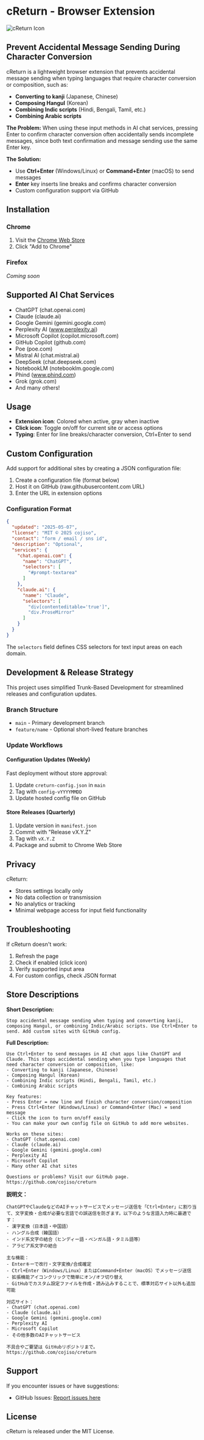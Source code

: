 # cReturn - Browser Extension

![cReturn Icon](assets/icon.png)

## Prevent Accidental Message Sending During Character Conversion

cReturn is a lightweight browser extension that prevents accidental message sending when typing languages that require character conversion or composition, such as:
- **Converting to kanji** (Japanese, Chinese)
- **Composing Hangul** (Korean)
- **Combining Indic scripts** (Hindi, Bengali, Tamil, etc.)
- **Combining Arabic scripts**

**The Problem:**
When using these input methods in AI chat services, pressing Enter to confirm character conversion often accidentally sends incomplete messages, since both text confirmation and message sending use the same Enter key.

**The Solution:**
- Use **Ctrl+Enter** (Windows/Linux) or **Command+Enter** (macOS) to send messages
- **Enter** key inserts line breaks and confirms character conversion
- Custom configuration support via GitHub

## Installation

### Chrome
1. Visit the [Chrome Web Store](https://chromewebstore.google.com/detail/dpfkfjilfchkjcohjfmdnlmecgbpakfd)
2. Click "Add to Chrome"

### Firefox
*Coming soon*

## Supported AI Chat Services

- ChatGPT (chat.openai.com)
- Claude (claude.ai)
- Google Gemini (gemini.google.com)
- Perplexity AI (www.perplexity.ai)
- Microsoft Copilot (copilot.microsoft.com)
- GitHub Copilot (github.com)
- Poe (poe.com)
- Mistral AI (chat.mistral.ai)
- DeepSeek (chat.deepseek.com)
- NotebookLM (notebooklm.google.com)
- Phind (www.phind.com)
- Grok (grok.com)
- And many others!

## Usage

- **Extension icon**: Colored when active, gray when inactive
- **Click icon**: Toggle on/off for current site or access options
- **Typing**: Enter for line breaks/character conversion, Ctrl+Enter to send

## Custom Configuration

Add support for additional sites by creating a JSON configuration file:

1. Create a configuration file (format below)
2. Host it on GitHub (raw.githubusercontent.com URL)
3. Enter the URL in extension options

### Configuration Format

```json
{
  "updated": "2025-05-07",
  "license": "MIT ©︎ 2025 cojiso",
  "contact": "form / email / sns id",
  "description": "Optional",
  "services": {
    "chat.openai.com": {
      "name": "ChatGPT",
      "selectors": [
        "#prompt-textarea"
      ]
    },
    "claude.ai": {
      "name": "Claude",
      "selectors": [
        "div[contenteditable='true']",
        "div.ProseMirror" 
      ]
    }
  }
}
```

The `selectors` field defines CSS selectors for text input areas on each domain.

## Development & Release Strategy

This project uses simplified Trunk-Based Development for streamlined releases and configuration updates.

### Branch Structure
- `main` - Primary development branch
- `feature/name` - Optional short-lived feature branches

### Update Workflows

#### Configuration Updates (Weekly)
Fast deployment without store approval:
1. Update `creturn-config.json` in `main`
2. Tag with `config-vYYYYMMDD`
3. Update hosted config file on GitHub

#### Store Releases (Quarterly)
1. Update version in `manifest.json`
2. Commit with "Release vX.Y.Z"
3. Tag with `vX.Y.Z`
4. Package and submit to Chrome Web Store

## Privacy

cReturn:
- Stores settings locally only
- No data collection or transmission
- No analytics or tracking
- Minimal webpage access for input field functionality

## Troubleshooting

If cReturn doesn't work:
1. Refresh the page
2. Check if enabled (click icon)
3. Verify supported input area
4. For custom configs, check JSON format

## Store Descriptions

**Short Description:**
```
Stop accidental message sending when typing and converting kanji, composing Hangul, or combining Indic/Arabic scripts. Use Ctrl+Enter to send. Add custom sites with GitHub config.
```

**Full Description:**
```
Use Ctrl+Enter to send messages in AI chat apps like ChatGPT and Claude. This stops accidental sending when you type languages that need character conversion or composition, like:
- Converting to kanji (Japanese, Chinese)
- Composing Hangul (Korean)
- Combining Indic scripts (Hindi, Bengali, Tamil, etc.)
- Combining Arabic scripts

Key features:
- Press Enter = new line and finish character conversion/composition
- Press Ctrl+Enter (Windows/Linux) or Command+Enter (Mac) = send message
- Click the icon to turn on/off easily
- You can make your own config file on GitHub to add more websites.

Works on these sites:
- ChatGPT (chat.openai.com)
- Claude (claude.ai)
- Google Gemini (gemini.google.com)
- Perplexity AI
- Microsoft Copilot
- Many other AI chat sites

Questions or problems? Visit our GitHub page.
https://github.com/cojiso/creturn
```

**説明文：**
```
ChatGPTやClaudeなどのAIチャットサービスでメッセージ送信を「Ctrl+Enter」に割り当て、文字変換・合成が必要な言語での誤送信を防ぎます。以下のような言語入力時に最適です：
- 漢字変換（日本語・中国語）
- ハングル合成（韓国語）
- インド系文字の結合（ヒンディー語・ベンガル語・タミル語等）
- アラビア系文字の結合

主な機能：
- Enterキーで改行・文字変換/合成確定
- Ctrl+Enter（Windows/Linux）またはCommand+Enter（macOS）でメッセージ送信
- 拡張機能アイコンクリックで簡単にオン/オフ切り替え
- GitHubでカスタム設定ファイルを作成・読み込みすることで、標準対応サイト以外も追加可能

対応サイト：
- ChatGPT (chat.openai.com)
- Claude (claude.ai)
- Google Gemini (gemini.google.com)
- Perplexity AI
- Microsoft Copilot
- その他多数のAIチャットサービス

不具合やご要望は GitHubリポジトリまで。
https://github.com/cojiso/creturn
```

## Support

If you encounter issues or have suggestions:
- GitHub Issues: [Report issues here](https://github.com/cojiso/creturn/issues)

## License

cReturn is released under the MIT License.